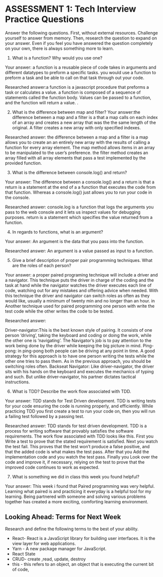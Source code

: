 # ASSESSMENT 1: Tech Interview Practice Questions

Answer the following questions. First, without external resources. Challenge yourself to answer from memory. Then, research the question to expand on your answer. Even if you feel you have answered the question completely on your own, there is always something more to learn.   

1. What is a function? Why would you use one?

  Your answer: a function is a reusable piece of code takes in arguments and different datatypes to  preform a specific tasks.
  you would use a function to preform a task and be able to call on that task through out your code.

  Researched answer:a function is a javascript procedure that preforms a task or calculates a value. a function is composed of a sequence of statements called the function body. Values can be passed to a function, and the function will return a value.
.



2. What is the difference between map and filter?
  Your answer:the difference between a map and a filter is a that a map calls on each index of an array and creates a new array that was the the same length of the original. A filter creates a new array with only specified indexes.


  Researched answer: the difference between a map and a filter is a map allows you to create an an entirely new array with the results of calling a function for every array element. The map method allows items in an array to be manipulated to the user’s preference. the filter method creates an array filled with all array elements that pass a test implemented by the provided function.



3. What is the difference between console.log() and return?

  Your answer: The difference between a console.log() and a return is that a return is a statement at the end of a a function that executes the code from that function. Whereas a console.log() just allows you to run your code in the console.

  Researched answer: console.log is a function that logs the arguments you pass to the web console and it  lets us inspect values for debugging purposes. return is a statement which specifies the value returned from a function.  




4. In regards to functions, what is an argument?

  Your answer: An argument is the data that you pass into the function.

  Researched answer: An argument is a value  passed as input to a function.



5. Give a brief description of proper pair programming techniques. What are the roles of each person?

  Your answer: a proper paired programing technique will include a driver and a navigator. This technique puts the driver in charge of the coding and the task at hand while the navigator watches the driver executes each line of code, watching out for any mistakes and offering advice when needed. With this technique the driver and navigator can switch roles as often as they would like, usually a minimum of twenty min and no longer than an hour. in Another technique used for paired programming one person with write the test code while the other writes the code to be tested.

  Researched answer:

  Driver-navigator:This is the best known style of pairing. It consists of one person ‘driving’, taking the keyboard and coding or doing the work, while the other one is ‘navigating’. The Navigator’s job is to pay attention to the work being done by the driver while keeping the big picture in mind.
  Ping-pong: in ping-pong both people can be driving at any point in time. A good strategy for this approach is to have one person writing the tests while the other one tries to pass them. As in the previous approach, you should be switching roles often.
  Backseat Navigator: Like driver-navigator, the driver sits with his hands on the keyboard and executes the mechanics of typing and such.  But unlike driver-navigator, his partner dictates tactical instructions.



6. What is TDD? Describe the work flow associated with TDD.

  Your answer: TDD stands for Test Driven development.  TDD is writing tests for your code ensuring the code is running properly, and efficiently. While practicing TDD you first create a test to run your code on, then you will run a failing test followed by a passing test.

  Researched answer: TDD stands for test driven development. TDD is a process for writing software that provably satisfies the software requirements. The work flow associated with TDD looks like this. First you Write a test to prove that the stated requirement is satisfied. Next you watch the test fail. This proves that the test won’t produce a false positive, and that the added code is what makes the test pass. After that you Add the implementation code and you watch the test pass. Finally you Look over the code and improve it, if necessary, relying on the test to prove that the improved code continues to work as expected.



7. What is something we did in class this week you found helpful?  

  Your answer: This week i found that Paired programming was very helpful. Learning what paired  is and practicing it everyday is a  helpful tool for my learning. Being partnered with someone and solving various problems together has created a more exciting, comforting learning environment.

## Looking Ahead: Terms for Next Week

Research and define the following terms to the best of your ability.

- React- React is a JavaScript library for building user interfaces. It is the view layer for web applications.
- Yarn - A new package manager for JavaScript.
- React State
- CRUD- create ,read, update, destroy
- this -  this refers to an object, an object that is executing the current bit of code,
